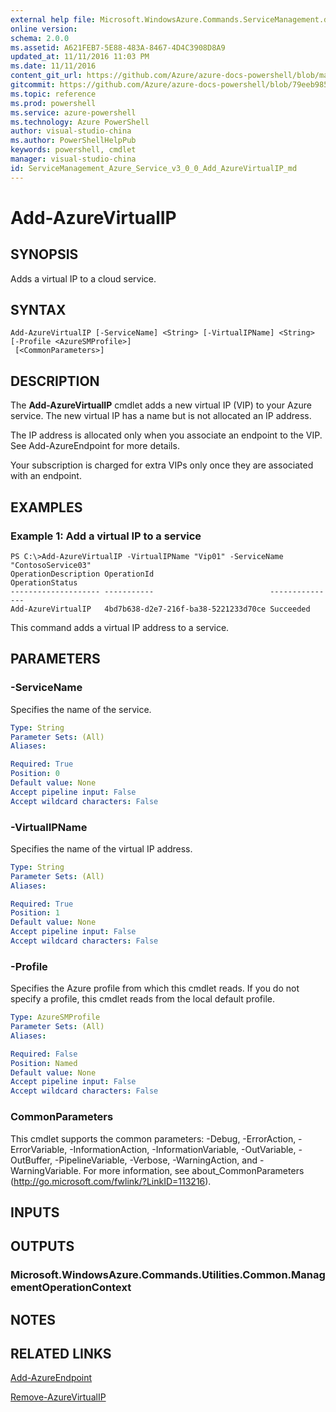 ```yaml
---
external help file: Microsoft.WindowsAzure.Commands.ServiceManagement.dll-Help.xml
online version: 
schema: 2.0.0
ms.assetid: A621FEB7-5E88-483A-8467-4D4C3908D8A9
updated_at: 11/11/2016 11:03 PM
ms.date: 11/11/2016
content_git_url: https://github.com/Azure/azure-docs-powershell/blob/master/azureps-cmdlets-docs/ServiceManagement/Azure.Service/v3.0.0/Add-AzureVirtualIP.md
gitcommit: https://github.com/Azure/azure-docs-powershell/blob/79eeb985ea480979357fb4695832a0c3d29a48bf/azureps-cmdlets-docs/ServiceManagement/Azure.Service/v3.0.0/Add-AzureVirtualIP.md
ms.topic: reference
ms.prod: powershell
ms.service: azure-powershell
ms.technology: Azure PowerShell
author: visual-studio-china
ms.author: PowerShellHelpPub
keywords: powershell, cmdlet
manager: visual-studio-china
id: ServiceManagement_Azure_Service_v3_0_0_Add_AzureVirtualIP_md
---
```


# Add-AzureVirtualIP

## SYNOPSIS
Adds a virtual IP to a cloud service.

## SYNTAX

```
Add-AzureVirtualIP [-ServiceName] <String> [-VirtualIPName] <String> [-Profile <AzureSMProfile>]
 [<CommonParameters>]
```

## DESCRIPTION
The **Add-AzureVirtualIP** cmdlet adds a new virtual IP (VIP) to your Azure service.
The new virtual IP has a name but is not allocated an IP address.

The IP address is allocated only when you associate an endpoint to the VIP.
See Add-AzureEndpoint for more details.

Your subscription is charged for extra VIPs only once they are associated with an endpoint.

## EXAMPLES

### Example 1: Add a virtual IP to a service
```
PS C:\>Add-AzureVirtualIP -VirtualIPName "Vip01" -ServiceName "ContosoService03"
OperationDescription OperationId                          OperationStatus
-------------------- -----------                          ---------------
Add-AzureVirtualIP   4bd7b638-d2e7-216f-ba38-5221233d70ce Succeeded
```

This command adds a virtual IP address to a service.

## PARAMETERS

### -ServiceName
Specifies the name of the service.

```yaml
Type: String
Parameter Sets: (All)
Aliases: 

Required: True
Position: 0
Default value: None
Accept pipeline input: False
Accept wildcard characters: False
```

### -VirtualIPName
Specifies the name of the virtual IP address.

```yaml
Type: String
Parameter Sets: (All)
Aliases: 

Required: True
Position: 1
Default value: None
Accept pipeline input: False
Accept wildcard characters: False
```

### -Profile
Specifies the Azure profile from which this cmdlet reads.
If you do not specify a profile, this cmdlet reads from the local default profile.

```yaml
Type: AzureSMProfile
Parameter Sets: (All)
Aliases: 

Required: False
Position: Named
Default value: None
Accept pipeline input: False
Accept wildcard characters: False
```

### CommonParameters
This cmdlet supports the common parameters: -Debug, -ErrorAction, -ErrorVariable, -InformationAction, -InformationVariable, -OutVariable, -OutBuffer, -PipelineVariable, -Verbose, -WarningAction, and -WarningVariable. For more information, see about_CommonParameters (http://go.microsoft.com/fwlink/?LinkID=113216).

## INPUTS

## OUTPUTS

### Microsoft.WindowsAzure.Commands.Utilities.Common.ManagementOperationContext

## NOTES

## RELATED LINKS

[Add-AzureEndpoint](xref:ServiceManagement/Azure.Service/v3.0.0/Add-AzureEndpoint.md)

[Remove-AzureVirtualIP](xref:ServiceManagement/Azure.Service/v3.0.0/Remove-AzureVirtualIP.md)


